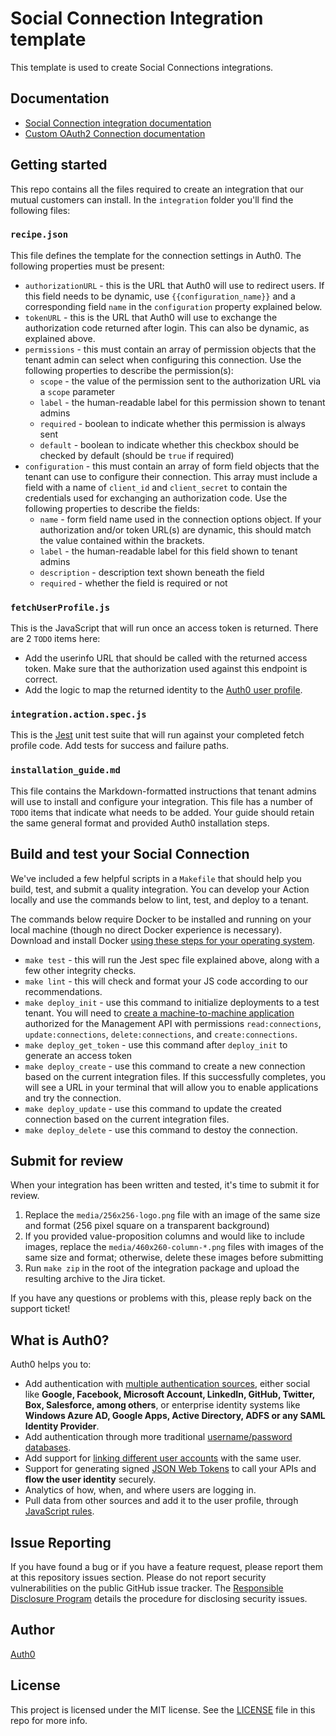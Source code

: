 # Social Connection Integration template

This template is used to create Social Connections integrations.

## Documentation

- [Social Connection integration documentation](https://auth0.com/docs/customize/integrations/marketplace-partners/social-connections-for-partners)
- [Custom OAuth2 Connection documentation](https://auth0.com/docs/authenticate/identity-providers/social-identity-providers/oauth2s)

## Getting started

This repo contains all the files required to create an integration that our mutual customers can install. In the `integration` folder you'll find the following files:

### `recipe.json`

This file defines the template for the connection settings in Auth0. The following properties must be present:

* `authorizationURL` - this is the URL that Auth0 will use to redirect users. If this field needs to be dynamic, use `{{configuration_name}}` and a corresponding field `name` in the `configuration` property explained below.
* `tokenURL` - this is the URL that Auth0 will use to exchange the authorization code returned after login. This can also be dynamic, as explained above.
* `permissions` - this must contain an array of permission objects that the tenant admin can select when configuring this connection. Use the following properties to describe the permission(s):
    * `scope` - the value of the permission sent to the authorization URL via a `scope` parameter
    * `label` - the human-readable label for this permission shown to tenant admins
    * `required` - boolean to indicate whether this permission is always sent
    * `default` - boolean to indicate whether this checkbox should be checked by default (should be `true` if required)
* `configuration` - this must contain an array of form field objects that the tenant can use to configure their connection. This array must include a field with a name of `client_id` and `client_secret` to contain the credentials used for exchanging an authorization code. Use the following properties to describe the fields:
    * `name` - form field name used in the connection options object. If your authorization and/or token URL(s) are dynamic, this should match the value contained within the brackets. 
    * `label` - the human-readable label for this field shown to tenant admins
    * `description` - description text shown beneath the field
    * `required` - whether the field is required or not

### `fetchUserProfile.js`

This is the JavaScript that will run once an access token is returned. There are 2 `TODO` items here:

* Add the userinfo URL that should be called with the returned access token. Make sure that the authorization used against this endpoint is correct. 
* Add the logic to map the returned identity to the [Auth0 user profile](https://auth0.com/docs/manage-users/user-accounts/user-profiles/user-profile-structure#user-profile-attributes).

### `integration.action.spec.js`

This is the [Jest](https://jestjs.io/docs/using-matchers) unit test suite that will run against your completed fetch profile code. Add tests for success and failure paths.

### `installation_guide.md`

This file contains the Markdown-formatted instructions that tenant admins will use to install and configure your integration. This file has a number of `TODO` items that indicate what needs to be added. Your guide should retain the same general format and provided Auth0 installation steps.

## Build and test your Social Connection

We've included a few helpful scripts in a `Makefile` that should help you build, test, and submit a quality integration. You can develop your Action locally and use the commands below to lint, test, and deploy to a tenant.

The commands below require Docker to be installed and running on your local machine (though no direct Docker experience is necessary). Download and install Docker [using these steps for your operating system](https://docs.docker.com/get-docker/). 

* `make test` - this will run the Jest spec file explained above, along with a few other integrity checks.
* `make lint` - this will check and format your JS code according to our recommendations.
* `make deploy_init` - use this command to initialize deployments to a test tenant. You will need to [create a machine-to-machine application](https://auth0.com/docs/get-started/auth0-overview/create-applications/machine-to-machine-apps) authorized for the Management API with permissions `read:connections`, `update:connections`, `delete:connections`, and `create:connections`.
* `make deploy_get_token` - use this command after `deploy_init` to generate an access token
* `make deploy_create` - use this command to create a new connection based on the current integration files. If this successfully completes, you will see a URL in your terminal that will allow you to enable applications and try the connection.
* `make deploy_update` - use this command to update the created connection based on the current integration files.
* `make deploy_delete` - use this command to destoy the connection.

## Submit for review

When your integration has been written and tested, it's time to submit it for review.

1. Replace the `media/256x256-logo.png` file with an image of the same size and format (256 pixel square on a transparent background)
1. If you provided value-proposition columns and would like to include images, replace the `media/460x260-column-*.png` files with images of the same size and format; otherwise, delete these images before submitting
1. Run `make zip` in the root of the integration package and upload the resulting archive to the Jira ticket.

If you have any questions or problems with this, please reply back on the support ticket!

## What is Auth0?

Auth0 helps you to:

* Add authentication with [multiple authentication sources](https://auth0.com/docs/identityproviders), either social like **Google, Facebook, Microsoft Account, LinkedIn, GitHub, Twitter, Box, Salesforce, among others**, or enterprise identity systems like **Windows Azure AD, Google Apps, Active Directory, ADFS or any SAML Identity Provider**.
* Add authentication through more traditional [username/password databases](https://auth0.com/docs/connections/database/custom-db).
* Add support for [linking different user accounts](https://auth0.com/docs/link-accounts) with the same user.
* Support for generating signed [JSON Web Tokens](https://auth0.com/docs/jwt) to call your APIs and **flow the user identity** securely.
* Analytics of how, when, and where users are logging in.
* Pull data from other sources and add it to the user profile, through [JavaScript rules](https://auth0.com/docs/rules/current).

## Issue Reporting

If you have found a bug or if you have a feature request, please report them at this repository issues section. Please do not report security vulnerabilities on the public GitHub issue tracker. The [Responsible Disclosure Program](https://auth0.com/whitehat) details the procedure for disclosing security issues.

## Author

[Auth0](https://auth0.com)

## License

This project is licensed under the MIT license. See the [LICENSE](LICENSE) file in this repo for more info.


